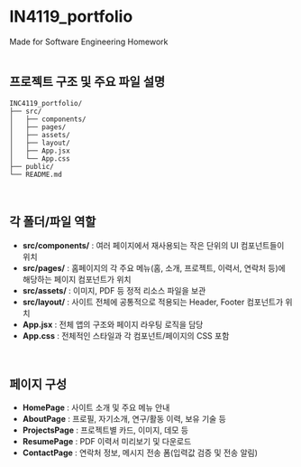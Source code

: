 # IN4119_portfolio
Made for Software Engineering Homework
<br><br>

## 프로젝트 구조 및 주요 파일 설명

```
INC4119_portfolio/
├── src/
│   ├── components/   
│   ├── pages/         
│   ├── assets/       
│   ├── layout/        
│   ├── App.jsx        
│   └── App.css      
├── public/           
└── README.md          
```
<br>

## 각 폴더/파일 역할
- **src/components/** : 여러 페이지에서 재사용되는 작은 단위의 UI 컴포넌트들이 위치
- **src/pages/** : 홈페이지의 각 주요 메뉴(홈, 소개, 프로젝트, 이력서, 연락처 등)에 해당하는 페이지 컴포넌트가 위치
- **src/assets/** : 이미지, PDF 등 정적 리소스 파일을 보관
- **src/layout/** : 사이트 전체에 공통적으로 적용되는 Header, Footer 컴포넌트가 위치
- **App.jsx** : 전체 앱의 구조와 페이지 라우팅 로직을 담당
- **App.css** : 전체적인 스타일과 각 컴포넌트/페이지의 CSS 포함

<br>

## 페이지 구성
- **HomePage** : 사이트 소개 및 주요 메뉴 안내
- **AboutPage** : 프로필, 자기소개, 연구/활동 이력, 보유 기술 등
- **ProjectsPage** : 프로젝트별 카드, 이미지, 데모 등
- **ResumePage** : PDF 이력서 미리보기 및 다운로드
- **ContactPage** : 연락처 정보, 메시지 전송 폼(입력값 검증 및 전송 알림)
